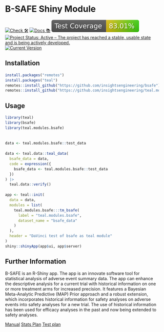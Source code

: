 # B-SAFE Shiny Module

<!-- start badges -->

[![Check 🛠](https://github.com/insightsengineering/teal.modules.bsafe/actions/workflows/check.yaml/badge.svg)](https://insightsengineering.github.io/teal.modules.bsafe/)
[![Docs 📚](https://github.com/insightsengineering/teal.modules.bsafe/actions/workflows/docs.yaml/badge.svg)](https://insightsengineering.github.io/teal.modules.bsafe/main-unit-test-report)
[![Code Coverage 📔](https://raw.githubusercontent.com/insightsengineering/teal.modules.bsafe/_xml_coverage_reports/data/main/badge.svg)](https://insightsengineering.github.io/teal.modules.bsafe/main/coverage-report/)
[![Project Status: Active – The project has reached a stable, usable state and is being actively developed.](https://www.repostatus.org/badges/latest/active.svg)](https://www.repostatus.org/#active)
[![Current Version](https://img.shields.io/github/r-package/v/insightsengineering/teal.modules.bsafe/main?color=purple\&label=package%20version)](https://github.com/insightsengineering/teal.modules.bsafe/tree/main)
<!-- end badges -->

## Installation

``` r
install.packages("remotes")
install.packages("teal")
remotes::install_github("https://github.com/insightsengineering/bsafe")
remotes::install_github("https://github.com/insightsengineering/teal.modules.bsafe")
```

## Usage

``` r
library(teal)
library(bsafe)
library(teal.modules.bsafe)


data <- teal.modules.bsafe::test_data

data <- teal.data::teal_data(
  bsafe_data = data,
  code = expression({
    bsafe_data <- teal.modules.bsafe::test_data
  })
) |>
  teal.data::verify()

app <- teal::init(
  data = data,
  modules = list(
    teal.modules.bsafe:::tm_bsafe(
      label = "teal.modules.bsafe",
      dataset_name = "bsafe_data"
    )
  ),
  header = "DaVinci test of bsafe as teal module"
)
shiny::shinyApp(app$ui, app$server)
```

## Further Information

B-SAFE is an R-Shiny app. The app is an innovate software tool for statistical analysis of adverse event summary data. The app can enhance the descriptive analysis for a current trial with historical information on one or more treatment arms for increased precision. It features a Bayesian Meta-Analytic Predictive (MAP) Prior approach and a robust extension, which incorporates historical information for safety analyses on adverse events into safety analyses for a new trial. The use of historical information has been used for efficacy analyses in the past and now being extended to safety analyses.

[Manual](https://github.com/insightsengineering/teal.modules.bsafe/blob/main/inst/www/manual.pdf)
[Stats Plan](https://github.com/insightsengineering/teal.modules.bsafe/blob/main/inst/www/statsplan.pdf)
[Test plan](https://github.com/insightsengineering/teal.modules.bsafe/blob/main/inst/www/test_validate_review.pdf)
